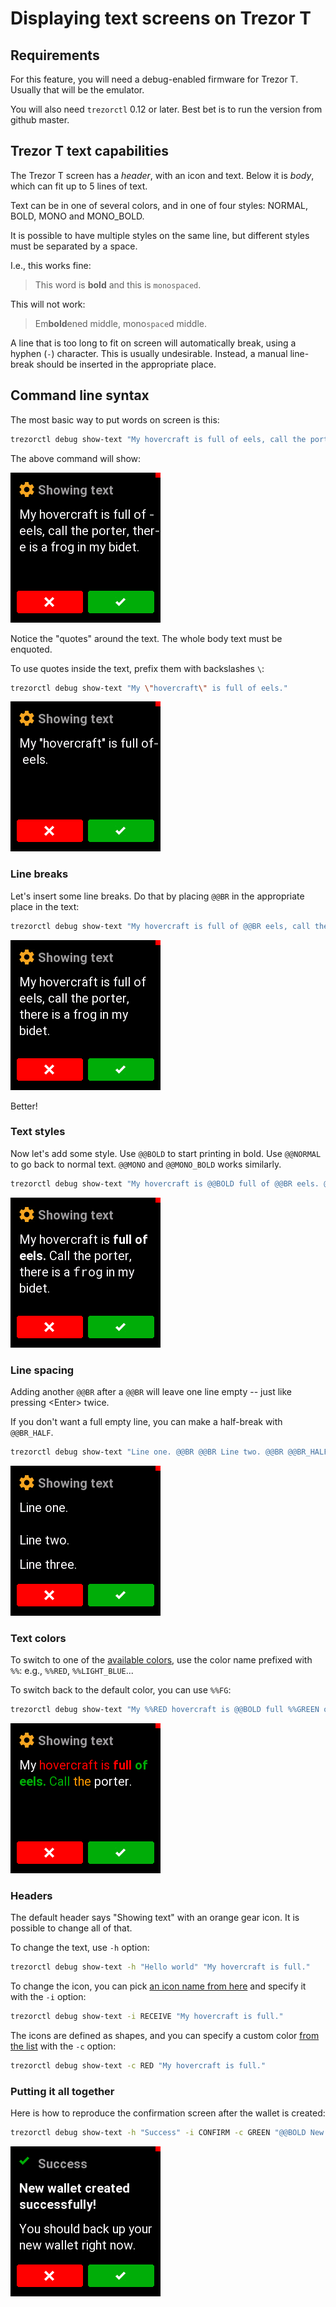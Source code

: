 # Displaying text screens on Trezor T

## Requirements

For this feature, you will need a debug-enabled firmware for Trezor T. Usually that
will be the emulator.

You will also need `trezorctl` 0.12 or later. Best bet is to run the version from github
master.

## Trezor T text capabilities

The Trezor T screen has a _header_, with an icon and text. Below it is _body_, which
can fit up to 5 lines of text.

Text can be in one of several colors, and in one of four styles: NORMAL, BOLD, MONO
and MONO_BOLD.

It is possible to have multiple styles on the same line, but different styles must be
separated by a space.

I.e., this works fine:

> This word is **bold** and this is `monospaced`.

This will not work:

> Em**bold**ened middle, mono`space`d middle.

A line that is too long to fit on screen will automatically break, using a hyphen (`-`)
character. This is usually undesirable. Instead, a manual line-break should be inserted
in the appropriate place.

## Command line syntax

The most basic way to put words on screen is this:

```sh
trezorctl debug show-text "My hovercraft is full of eels, call the porter, there is a frog in my bidet."
```

The above command will show:

![Screenshot01](show-text-01.png)

Notice the "quotes" around the text. The whole body text must be enquoted.

To use quotes inside the text, prefix them with backslashes `\`:

```sh
trezorctl debug show-text "My \"hovercraft\" is full of eels."
```

![Screenshot02](show-text-02.png)

### Line breaks

Let's insert some line breaks. Do that by placing `@@BR` in the appropriate place
in the text:

```sh
trezorctl debug show-text "My hovercraft is full of @@BR eels, call the porter, @@BR there is a frog in my @@BR bidet."
```

![Screenshot03](show-text-03.png)

Better!

### Text styles

Now let's add some style. Use `@@BOLD` to start printing in bold. Use `@@NORMAL`
to go back to normal text. `@@MONO` and `@@MONO_BOLD` works similarly.

```sh
trezorctl debug show-text "My hovercraft is @@BOLD full of @@BR eels. @@NORMAL Call the porter, @@BR there is a @@MONO frog @@NORMAL in my @@BR bidet."
```

![Screenshot04](show-text-04.png)

### Line spacing

Adding another `@@BR` after a `@@BR` will leave one line empty -- just like pressing
\<Enter\> twice.

If you don't want a full empty line, you can make a half-break with `@@BR_HALF`.

```sh
trezorctl debug show-text "Line one. @@BR @@BR Line two. @@BR @@BR_HALF Line three."
```

![Screenshot05](show-text-05.png)


### Text colors

To switch to one of the [available colors](../../core/src/trezor/ui/style.py#L14-L47),
use the color name prefixed with `%%`: e.g., `%%RED`, `%%LIGHT_BLUE`...

To switch back to the default color, you can use `%%FG`:

```sh
trezorctl debug show-text "My %%RED hovercraft is @@BOLD full %%GREEN of @@BR eels. @@NORMAL Call %%ORANGE the %%FG porter."
```

![Screenshot06](show-text-06.png)

### Headers

The default header says "Showing text" with an orange gear icon. It is possible to
change all of that.

To change the text, use `-h` option:

```sh
trezorctl debug show-text -h "Hello world" "My hovercraft is full."
```

To change the icon, you can pick [an icon name from here](../../core/src/trezor/ui/style.py#L50-L70) and specify it with the `-i` option:

```sh
trezorctl debug show-text -i RECEIVE "My hovercraft is full."
```

The icons are defined as shapes, and you can specify a custom color [from the list](../../core/src/trezor/ui/style.py#L14-L47) with the `-c` option:

```sh
trezorctl debug show-text -c RED "My hovercraft is full."
```

### Putting it all together

Here is how to reproduce the confirmation screen after the wallet is created:

```sh
trezorctl debug show-text -h "Success" -i CONFIRM -c GREEN "@@BOLD New wallet created @@BR successfully! @@BR @@BR_HALF @@NORMAL You should back up your @@BR new wallet right now."
```

![Screenshot07](show-text-07.png)
